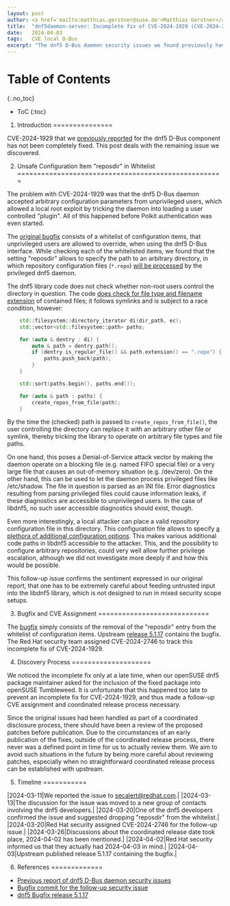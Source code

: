 ```yaml
---
layout: post
author: <a href='mailto:matthias.gerstner@suse.de'>Matthias Gerstner</a>
title:  "dnf5daemon-server: Incomplete fix of CVE-2024-1929 (CVE-2024-2746)"
date:   2024-04-03
tags:   CVE local D-Bus
excerpt: "The dnf5 D-Bus daemon security issues we found previously have been incompletely fixed. This allows for local DoS, possibly Privilege Escalation."
---
```


Table of Contents
================
{:.no_toc}

* ToC
{:toc}

1) Introduction
===============

CVE-2024-1929 that we [previously reported][dnf5-main-report] for the dnf5
D-Bus component has not been completely fixed. This post deals with the
remaining issue we discovered.

2) Unsafe Configuration Item "reposdir" in Whitelist
====================================================

The problem with CVE-2024-1929 was that the dnf5 D-Bus daemon accepted
arbitrary configuration parameters from unprivileged users, which allowed a
local root exploit by tricking the daemon into loading a user controlled
"plugin". All of this happened before Polkit authentication was even started.

The [original bugfix][incomplete-bugfix] consists of a whitelist of
configuration items, that unprivileged users are allowed to override, when
using the dnf5 D-Bus interface. While checking each of the whitelisted items,
we found that the setting "reposdir" allows to specify the path to an
arbitrary directory, in which repository configuration files (`*.repo`) [will
be processed][reposdir-processing-loop] by the privileged dnf5 daemon.

The dnf5 library code does not check whether non-root users control the
directory in question. The code [does check for file type and filename
extension][reposdir-race-condition] of contained files; it follows symlinks
and is subject to a race condition, however:

```c++
    std::filesystem::directory_iterator di(dir_path, ec);
    std::vector<std::filesystem::path> paths;

    for (auto & dentry : di) {
        auto & path = dentry.path();
        if (dentry.is_regular_file() && path.extension() == ".repo") {
            paths.push_back(path);
        }
    }

    std::sort(paths.begin(), paths.end());

    for (auto & path : paths) {
        create_repos_from_file(path);
    }
```

By the time the (checked) path is passed to `create_repos_from_file()`, the
user controlling the directory can replace it with an arbitrary other file or
symlink, thereby tricking the library to operate on arbitrary file types and
file paths.

On one hand, this poses a Denial-of-Service attack vector by making the daemon
operate on a blocking file (e.g. named FIFO special file) or a very large file
that causes an out-of-memory situation (e.g. /dev/zero). On the other hand,
this can be used to let the daemon process privileged files like /etc/shadow.
The file in question is parsed as an INI file. Error diagnostics resulting from
parsing privileged files could cause information leaks, if these diagnostics
are accessible to unprivileged users. In the case of libdnf5, no such user
accessible diagnostics should exist, though.

Even more interestingly, a local attacker can place a valid repository
configuration file in this directory. This configuration file allows to
specify [a plethora of additional configuration
options][reposdir-config-parser]. This makes various additional code paths in
libdnf5 accessible to the attacker. This, and the possibility to configure
arbitrary repositories, could very well allow further privilege escalation,
although we did not investigate more deeply if and how this would be possible.

This follow-up issue confirms the sentiment expressed in our original report,
that one has to be extremely careful about feeding untrusted input into the
libdnf5 library, which is not designed to run in mixed security scope setups.

3) Bugfix and CVE Assignment
============================

The [bugfix][whitelist-bugfix] simply consists of the removal of the
"reposdir" entry from the whitelist of configuration items. Upstream
[release 5.1.17][bugfix-release] contains the bugfix. The Red Hat security
team assigned CVE-2024-2746 to track this incomplete fix of CVE-2024-1929.

4) Discovery Process
====================

We noticed the incomplete fix only at a late time, when our openSUSE dnf5
package maintainer asked for the inclusion of the fixed package into openSUSE
Tumbleweed. It is unfortunate that this happened too late to prevent an
incomplete fix for CVE-2024-1929, and thus made a follow-up CVE assignment and
coordinated release process necessary.

Since the original issues had been handled as part of a coordinated
disclosure process, there should have been a review of the proposed patches
before publication. Due to the circumstances of an early publication of the
fixes, outside of the coordinated release process, there never was a defined
point in time for us to actually review them. We aim to avoid such
situations in the future by being more careful about reviewing patches,
especially when no straightforward coordinated release process can be
established with upstream.

5) Timeline
===========

|2024-03-11|We reported the issue to secalert@redhat.com.|
|2024-03-13|The discussion for the issue was moved to a new group of contacts involving the dnf5 developers.|
|2024-03-20|One of the dnf5 developers confirmed the issue and suggested dropping "reposdir" from the whitelist.|
|2024-03-20|Red Hat security assigned CVE-2024-2746 for the follow-up issue.|
|2024-03-26|Discussions about the coordinated release date took place, 2024-04-02 has been mentioned.|
|2024-04-02|Red Hat security informed us that they actually had 2024-04-03 in mind.|
|2024-04-03|Upstream published release 5.1.17 containing the bugfix.|

6) References
=============

- [Previous report of dnf5 D-Bus daemon security issues][dnf5-main-report]
- [Bugfix commit for the follow-up security issue][whitelist-bugfix]
- [dnf5 Bugfix release 5.1.17][bugfix-release]

[dnf5-main-report]: /2024/03/04/dnf5daemon-server-local-root.html
[incomplete-bugfix]: https://github.com/rpm-software-management/dnf5/commit/6e51bf2f0d585ab661806076c1e428c6482ddf86
[reposdir-processing-loop]: https://github.com/rpm-software-management/dnf5/blob/5.1.16/libdnf5/repo/repo_sack.cpp#L597
[reposdir-race-condition]: https://github.com/rpm-software-management/dnf5/blob/5.1.16/libdnf5/repo/repo_sack.cpp#L584
[reposdir-config-parser]: https://github.com/rpm-software-management/dnf5/blob/5.1.16/libdnf5/repo/config_repo.cpp#L96
[whitelist-bugfix]: https://github.com/rpm-software-management/dnf5/commit/07c5770482605ca78aaed41f7224d141c5980de4
[bugfix-release]: https://github.com/rpm-software-management/dnf5/releases/tag/5.1.17

